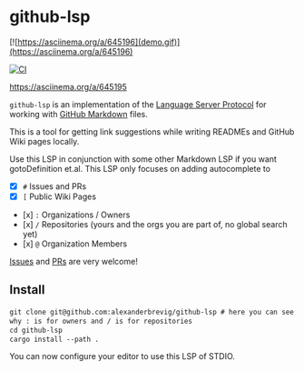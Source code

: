 # github-lsp

[![https://asciinema.org/a/645196](demo.gif)](https://asciinema.org/a/645196)

[![CI](https://github.com/AlexanderBrevig/github-lsp/actions/workflows/ci.yml/badge.svg)](https://github.com/AlexanderBrevig/github-lsp/actions/workflows/ci.yml)

https://asciinema.org/a/645195

`github-lsp` is an implementation of the [Language Server Protocol](https://microsoft.github.io/language-server-protocol/) for working with [GitHub Markdown](https://docs.github.com/en/get-started/writing-on-github/getting-started-with-writing-and-formatting-on-github/basic-writing-and-formatting-syntax) files.

This is a tool for getting link suggestions while writing READMEs and GitHub Wiki pages locally.

Use this LSP in conjunction with some other Markdown LSP if you want gotoDefinition et.al. This LSP only focuses on adding autocomplete to

* [x] `#` Issues and PRs
* [x] `[` Public Wiki Pages
* [x] `:` Organizations / Owners
* [x] `/` Repositories (yours and the orgs you are part of, no global search yet)
* [x] `@` Organization Members

[Issues](https://github.com/AlexanderBrevig/github-lsp/issues) and [PRs](https://github.com/AlexanderBrevig/github-lsp/pulls) are very welcome!

## Install

```shell
git clone git@github.com:alexanderbrevig/github-lsp # here you can see why : is for owners and / is for repositories
cd github-lsp
cargo install --path .
```

You can now configure your editor to use this LSP of STDIO.
